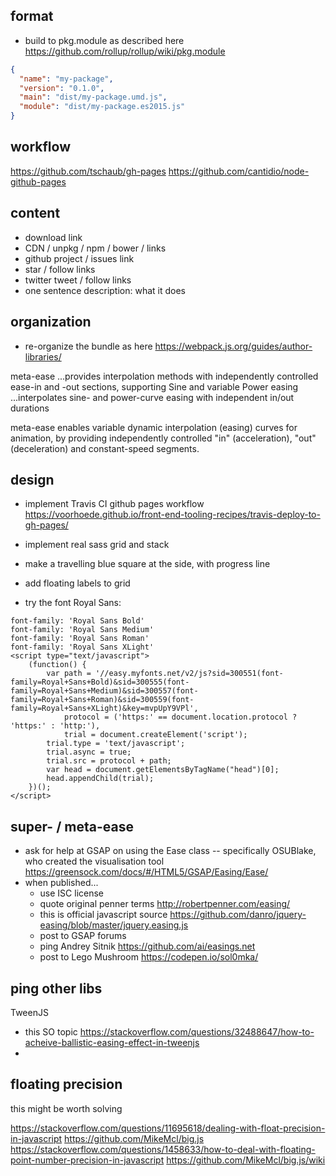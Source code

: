 ## format

- build to pkg.module as described here https://github.com/rollup/rollup/wiki/pkg.module

```json
{
  "name": "my-package",
  "version": "0.1.0",
  "main": "dist/my-package.umd.js",
  "module": "dist/my-package.es2015.js"
}
```

## workflow

https://github.com/tschaub/gh-pages
https://github.com/cantidio/node-github-pages


## content

- download link
- CDN / unpkg / npm / bower / links
- github project / issues link
- star / follow links
- twitter tweet / follow links
- one sentence description: what it does

## organization

- re-organize the bundle as here https://webpack.js.org/guides/author-libraries/


meta-ease
...provides interpolation methods with independently controlled ease-in and -out sections, supporting Sine and variable Power easing
...interpolates sine- and power-curve easing with independent in/out durations

meta-ease enables variable dynamic interpolation (easing) curves for animation, by providing independently controlled "in" (acceleration), "out" (deceleration) and constant-speed segments.


## design

- implement Travis CI github pages workflow https://voorhoede.github.io/front-end-tooling-recipes/travis-deploy-to-gh-pages/

- implement real sass grid and stack
- make a travelling blue square at the side, with progress line
- add floating labels to grid
- try the font Royal Sans:

```
font-family: 'Royal Sans Bold'
font-family: 'Royal Sans Medium'
font-family: 'Royal Sans Roman'
font-family: 'Royal Sans XLight'
<script type="text/javascript">
    (function() {
        var path = '//easy.myfonts.net/v2/js?sid=300551(font-family=Royal+Sans+Bold)&sid=300555(font-family=Royal+Sans+Medium)&sid=300557(font-family=Royal+Sans+Roman)&sid=300559(font-family=Royal+Sans+XLight)&key=mvpUpY9VPl',
            protocol = ('https:' == document.location.protocol ? 'https:' : 'http:'),
            trial = document.createElement('script');
        trial.type = 'text/javascript';
        trial.async = true;
        trial.src = protocol + path;
        var head = document.getElementsByTagName("head")[0];
        head.appendChild(trial);
    })();
</script>
```

## super- / meta-ease

- ask for help at GSAP on using the Ease class -- specifically OSUBlake, who created the visualisation tool
  https://greensock.com/docs/#/HTML5/GSAP/Easing/Ease/
- when published...
  - use ISC license
  - quote original penner terms http://robertpenner.com/easing/
  - this is official javascript source https://github.com/danro/jquery-easing/blob/master/jquery.easing.js
  - post to GSAP forums
  - ping Andrey Sitnik https://github.com/ai/easings.net
  - post to Lego Mushroom https://codepen.io/sol0mka/

## ping other libs

TweenJS

- this SO topic https://stackoverflow.com/questions/32488647/how-to-acheive-ballistic-easing-effect-in-tweenjs
-

## floating precision

this might be worth solving

https://stackoverflow.com/questions/11695618/dealing-with-float-precision-in-javascript
https://github.com/MikeMcl/big.js
https://stackoverflow.com/questions/1458633/how-to-deal-with-floating-point-number-precision-in-javascript
https://github.com/MikeMcl/big.js/wiki

